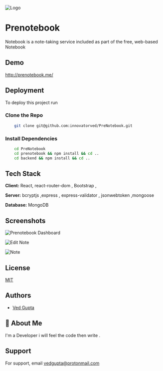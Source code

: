 
![Logo](https://i.ibb.co/FKv7Pmr/notebook-Light.png)

    
# Prenotebook
Notebook is a note-taking service included as part of the free, web-based Notebook

## Demo
http://prenotebook.me/
## Deployment

To deploy this project run

### Clone the Repo

```bash
    git clone git@github.com:innovatorved/PreNotebook.git
```

### Install Dependencies

```bash
    cd PreNotebook
    cd prenotebook && npm install && cd ..
    cd backend && npm install && cd ..
```


## Tech Stack

**Client:**     React, react-router-dom , Bootstrap , 

**Server:**     bcryptjs ,express , express-validator , jsonwebtoken ,mongoose

**Database:**   MongoDB
## Screenshots

![Prenotebook Dashboard](https://i.ibb.co/GsXjpy7/mainpage1.png)

![Edit Note](https://i.ibb.co/Y3nXLh5/edit2.png)

![Note](https://i.ibb.co/hHjpvnW/note3.png)



## License

[MIT](https://choosealicense.com/licenses/mit/)

  
## Authors

- [Ved Gupta](https://www.github.com/innovatorved)

  
## 🚀 About Me
I'm a Developer i will feel the code then write .

  
## Support

For support, email vedgupta@protonmail.com

  

